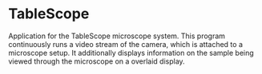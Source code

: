 TableScope
==========

Application for the TableScope microscope system. This program continuously
runs a video stream of the camera, which is attached to a microscope setup.
It additionally displays information on the sample being viewed through the
microscope on a overlaid display.
